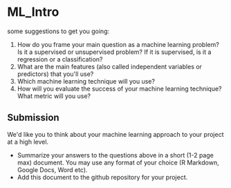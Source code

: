 # ML_Intro

some suggestions to get you going:

1. How do you frame your main question as a machine learning problem? Is it a supervised or unsupervised problem? If it is supervised, is it a regression or a classification?
2. What are the main features (also called independent variables or predictors) that you'll use?
3. Which machine learning technique will you use?
4. How will you evaluate the success of your machine learning technique? What metric will you use?

## Submission

We'd like you to think about your machine learning approach to your project at a high level. 
* Summarize your answers to the questions above in a short (1-2 page max) document. You may use any format of your choice (R Markdown, Google Docs, Word etc).
* Add this document to the github repository for your project.
